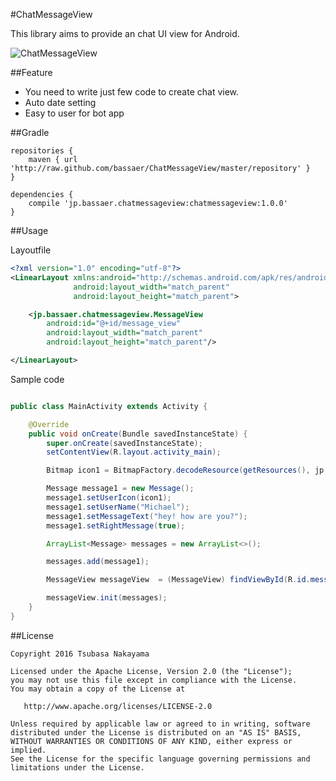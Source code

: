#ChatMessageView

This library aims to provide an chat UI view for Android.  

![ChatMessageView](https://github.com/bassaer/ChatMessageView/blob/master/Screenshot.png)


##Feature

- You need to write just few code to create chat view.
- Auto date setting
- Easy to user for bot app

##Gradle

```
repositories {
    maven { url 'http://raw.github.com/bassaer/ChatMessageView/master/repository' }
}

dependencies {
    compile 'jp.bassaer.chatmessageview:chatmessageview:1.0.0'
}

```

##Usage

Layoutfile

```xml:activity_main.xml
<?xml version="1.0" encoding="utf-8"?>
<LinearLayout xmlns:android="http://schemas.android.com/apk/res/android"
              android:layout_width="match_parent"
              android:layout_height="match_parent">

    <jp.bassaer.chatmessageview.MessageView
        android:id="@+id/message_view"
        android:layout_width="match_parent"
        android:layout_height="match_parent"/>

</LinearLayout>
```

Sample code

```java:MainActivity.java

public class MainActivity extends Activity {

    @Override
    public void onCreate(Bundle savedInstanceState) {
        super.onCreate(savedInstanceState);
        setContentView(R.layout.activity_main);

        Bitmap icon1 = BitmapFactory.decodeResource(getResources(), jp.bassaer.chatmessageview.R.drawable.face_1);

        Message message1 = new Message();
        message1.setUserIcon(icon1);
        message1.setUserName("Michael");
        message1.setMessageText("hey! how are you?");
        message1.setRightMessage(true);

        ArrayList<Message> messages = new ArrayList<>();

        messages.add(message1);

        MessageView messageView  = (MessageView) findViewById(R.id.message_view);

        messageView.init(messages);
    }
}

```

##License

```
Copyright 2016 Tsubasa Nakayama

Licensed under the Apache License, Version 2.0 (the "License");
you may not use this file except in compliance with the License.
You may obtain a copy of the License at

   http://www.apache.org/licenses/LICENSE-2.0

Unless required by applicable law or agreed to in writing, software
distributed under the License is distributed on an "AS IS" BASIS,
WITHOUT WARRANTIES OR CONDITIONS OF ANY KIND, either express or implied.
See the License for the specific language governing permissions and
limitations under the License.

```
